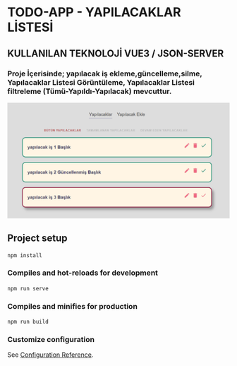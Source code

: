 # TODO-APP - YAPILACAKLAR LİSTESİ

## KULLANILAN TEKNOLOJİ VUE3 / JSON-SERVER

### Proje İçerisinde; yapılacak iş ekleme,güncelleme,silme, Yapılacaklar Listesi Görüntüleme, Yapılacaklar Listesi filtreleme (Tümü-Yapıldı-Yapılacak) mevcuttur.

![github](src/assets/todo.png)


## Project setup
```
npm install
```

### Compiles and hot-reloads for development
```
npm run serve
```

### Compiles and minifies for production
```
npm run build
```

### Customize configuration
See [Configuration Reference](https://cli.vuejs.org/config/).


